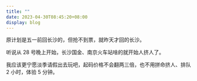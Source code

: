 ```yaml
---
title: ""
date: 2023-04-30T08:45:20+08:00
display: blog
---
```


原计划是五一前回长沙的，但抢不到票，就昨天才回的长沙。

听说从 28 号晚上开始，长沙国金、南京火车站啥的就开始人挤人了。

我应该更宁愿淡季请假出去玩吧，起码价格不会翻两三倍，也不用拼命挤人、排队 2 小时，体验 5 分钟。
